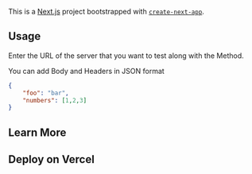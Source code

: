This is a [Next.js](https://nextjs.org/) project bootstrapped with [`create-next-app`](https://github.com/vercel/next.js/tree/canary/packages/create-next-app).

## Usage

Enter the URL of the server that you want to test along with the Method.

You can add Body and Headers in JSON format

```JSON
{
    "foo": "bar",
    "numbers": [1,2,3]
}
```

## Learn More



## Deploy on Vercel
